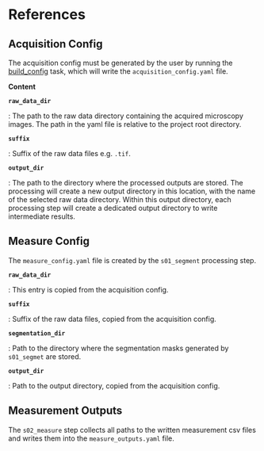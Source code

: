 # References

## Acquisition Config
The acquisition config must be generated by the user by running the [build_config]() task, which will write the `acquisition_config.yaml` file.

__Content__

__`raw_data_dir`__

:    The path to the raw data directory containing the acquired microscopy images. The path in the yaml file is relative to the project root directory.

__`suffix`__

:    Suffix of the raw data files e.g. `.tif`.

__`output_dir`__

:    The path to the directory where the processed outputs are stored. The processing will create a new output directory in this location, with the name of the selected raw data directory. Within this output directory, each processing step will create a dedicated output directory to write intermediate results.

## Measure Config
The `measure_config.yaml` file is created by the `s01_segment` processing step.

__`raw_data_dir`__

:    This entry is copied from the acquisition config.

__`suffix`__

:    Suffix of the raw data files, copied from the acquisition config.

__`segmentation_dir`__

:    Path to the directory where the segmentation masks generated by `s01_segmet` are stored.

__`output_dir`__

:    Path to the output directory, copied from the acquisition config.

## Measurement Outputs
The `s02_measure` step collects all paths to the written measurement csv files and writes them into the `measure_outputs.yaml` file.
